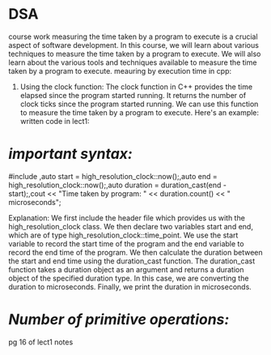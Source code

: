 # DSA
 course work
measuring the time taken by a program to execute is a crucial aspect of software development. In this course, we will learn about various techniques to measure the time taken by a program to execute. We will also learn about the various tools and techniques available to measure the time taken by a program to execute.
meauring by execution time in cpp:
1. Using the clock function: The clock function in C++ provides the time elapsed since the program started running. It returns the number of clock ticks since the program started running. We can use this function to measure the time taken by a program to execute. Here's an example:
written code in lect1:

# ***important syntax:***

#include <chrono>,auto start = high_resolution_clock::now();,auto end = high_resolution_clock::now();,auto duration = duration_cast<microseconds>(end - start);,cout << "Time taken by program: " << duration.count() << " microseconds";

Explanation:
We first include the <chrono> header file which provides us with the high_resolution_clock class. We then declare two variables start and end, which are of type high_resolution_clock::time_point. We use the start variable to record the start time of the program and the end variable to record the end time of the program. We then calculate the duration between the start and end time using the duration_cast function. The duration_cast function takes a duration object as an argument and returns a duration object of the specified duration type. In this case, we are converting the duration to microseconds. Finally, we print the duration in microseconds.

# ***Number of primitive operations:***
pg 16 of lect1 notes